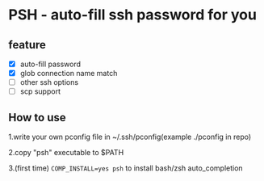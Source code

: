 # PSH - auto-fill ssh password for you

## feature
 - [x] auto-fill password
 - [x] glob connection name match
 - [ ] other ssh options
 - [ ] scp support

## How to use

1.write your own pconfig file in ~/.ssh/pconfig(example ./pconfig in repo)

2.copy "psh" executable to $PATH

3.(first time) `COMP_INSTALL=yes psh` to install bash/zsh auto_completion
